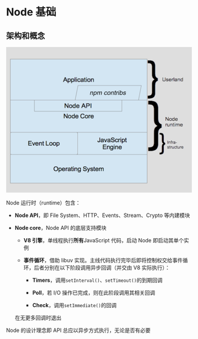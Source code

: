 # Node 基础

## 架构和概念

![](./assets/node-architecture.png)

Node 运行时（runtime）包含：

- **Node API**，即 File System、HTTP、Events、Stream、Crypto 等内建模块

- **Node core**，Node API 的底层支持模块

  - **V8 引擎**，单线程执行**所有**JavaScript 代码，启动 Node 即启动其单个实例

  - **事件循环**，借助 libuv 实现。主线代码执行完毕后即将控制权交给事件循环，后者分别在以下阶段调用异步回调（并交由 V8 实际执行）：

    - **Timers**，调用`setInterval()`、`setTimeout()`的到期回调

    - **Poll**，若 I/O 操作已完成，则在此阶段调用其相关回调

    - **Check**，调用`setImmediate()`的回调

  在无更多回调时退出

Node 的设计理念即 API 总应以异步方式执行，无论是否有必要
